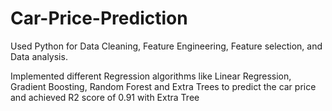 # Car-Price-Prediction

Used Python for Data Cleaning, Feature Engineering, Feature selection, and Data analysis.

Implemented different Regression algorithms  like Linear Regression, Gradient Boosting, Random Forest and Extra Trees to predict the car price and achieved R2 score of 0.91 with Extra Tree 
